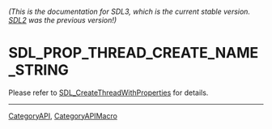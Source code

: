 ###### (This is the documentation for SDL3, which is the current stable version. [SDL2](https://wiki.libsdl.org/SDL2/) was the previous version!)
# SDL_PROP_THREAD_CREATE_NAME_STRING

Please refer to [SDL_CreateThreadWithProperties](SDL_CreateThreadWithProperties) for details.

----
[CategoryAPI](CategoryAPI), [CategoryAPIMacro](CategoryAPIMacro)

